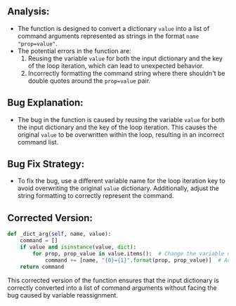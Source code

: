 ## Analysis:
- The function is designed to convert a dictionary `value` into a list of command arguments represented as strings in the format `name "prop=value"`.
- The potential errors in the function are:
  1. Reusing the variable `value` for both the input dictionary and the key of the loop iteration, which can lead to unexpected behavior.
  2. Incorrectly formatting the command string where there shouldn't be double quotes around the `prop=value` pair.

## Bug Explanation:
- The bug in the function is caused by reusing the variable `value` for both the input dictionary and the key of the loop iteration. This causes the original `value` to be overwritten within the loop, resulting in an incorrect command list.

## Bug Fix Strategy:
- To fix the bug, use a different variable name for the loop iteration key to avoid overwriting the original `value` dictionary. Additionally, adjust the string formatting to correctly represent the command.

## Corrected Version:
```python
def _dict_arg(self, name, value):
    command = []
    if value and isinstance(value, dict):
        for prop, prop_value in value.items():  # Change the variable name from value to prop_value
            command += [name, "{0}={1}".format(prop, prop_value)]  # Adjust the command string format
    return command
```

This corrected version of the function ensures that the input dictionary is correctly converted into a list of command arguments without facing the bug caused by variable reassignment.